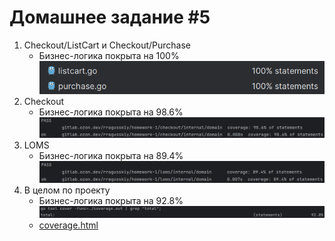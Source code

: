 # Домашнее задание #5

1. Checkout/ListCart и Checkout/Purchase
   - Бизнес-логика покрыта на 100%
   ![Покрытие](readmeImages/maintask_cover.png)
2. Checkout
   - Бизнес-логика покрыта на 98.6%
     ![Покрытие](readmeImages/checkout_cover.png)
3. LOMS
   - Бизнес-логика покрыта на 89.4%
     ![Покрытие](readmeImages/loms_cover.png)
4. В целом по проекту
   - Бизнес-логика покрыта на 92.8%
     ![Покрытие](readmeImages/domain_cover.png)
   - [coverage.html](coverage.html)
